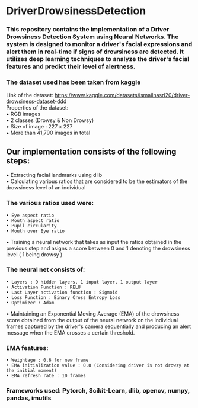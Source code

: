 # DriverDrowsinessDetection <br/>

### This repository contains the implementation of a Driver Drowsiness Detection System using Neural Networks. The system is designed to monitor a driver's facial expressions and alert them in real-time if signs of drowsiness are detected. It utilizes deep learning techniques to analyze the driver's facial features and predict their level of alertness. <br/>

### The dataset used has been taken from kaggle <br/>
Link of the dataset: https://www.kaggle.com/datasets/ismailnasri20/driver-drowsiness-dataset-ddd <br/>
Properties of the dataset: <br/>
• RGB images <br/>
• 2 classes (Drowsy & Non Drowsy) <br/>
• Size of image : 227 x 227 <br/>
• More than 41,790 images in total <br/>

##  Our implementation consists of the following steps: <br/>
• Extracting facial landmarks using dlib  <br/>
• Calculating various ratios that are considered to be the estimators of the drowsiness level of an individual <br/>
   ### The various ratios used were: <br/>
    • Eye aspect ratio
    • Mouth aspect ratio 
    • Pupil circularity 
    • Mouth over Eye ratio 
• Training a neural network that takes as input the ratios obtained in the previous step and asigns a score between 0 and 1 denoting the drowsiness level ( 1 being drowsy ) <br/>
   ### The neural net consists of: <br/>
    • Layers : 9 hidden layers, 1 input layer, 1 output layer 
    • Activation Function : RELU  
    • Last Layer activation function : Sigmoid 
    • Loss Function : Binary Cross Entropy Loss  
    • Optimizer : Adam  
• Maintaining an Exponential Moving Average (EMA) of the drowsiness score obtained from the output of the neural network on the individual frames captured by the driver's camera sequentially and producing an alert message when the EMA crosses a certain threshold. <br/>
   ### EMA features: <br/>
    • Weightage : 0.6 for new frame 
    • EMA initialization value : 0.0 (Considering driver is not drowsy at the initial moment) 
    • EMA refresh rate : 10 frames 

### Frameworks used: Pytorch, Scikit-Learn, dlib, opencv, numpy, pandas, imutils <br/>
